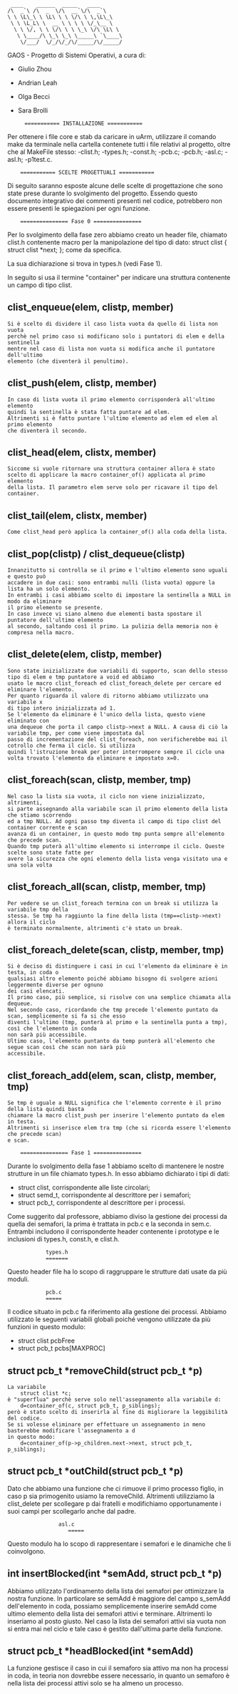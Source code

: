 	 ____    ______  _____   ____       
	/\  _`\ /\  _  \/\  __`\/\  _`\     
	\ \ \L\_\ \ \L\ \ \ \/\ \ \,\L\_\   
	 \ \ \L_L\ \  __ \ \ \ \ \/_\__ \   
	  \ \ \/, \ \ \/\ \ \ \_\ \/\ \L\ \ 
	   \ \____/\ \_\ \_\ \_____\ `\____\
	    \/___/  \/_/\/_/\/_____/\/_____/

GAOS - Progetto di Sistemi Operativi, a cura di:
- Giulio Zhou
- Andrian Leah
- Olga Becci
- Sara Brolli


		=========== INSTALLAZIONE ===========

Per ottenere i file core e stab da caricare in uArm, utilizzare il comando make da terminale 
nella cartella contenete tutti i file relativi al progetto, oltre che al MakeFile stesso:
	-clist.h;
	-types.h;
	-const.h;
	-pcb.c;
	-pcb.h;
	-asl.c;
	-asl.h;
	-p1test.c.

		


		=========== SCELTE PROGETTUALI ===========

Di seguito saranno esposte alcune delle scelte di progettazione che sono state prese 
durante lo svolgimento del progetto.
Essendo questo documento integrativo dei commenti presenti nel codice, potrebbero non essere presenti
le spiegazioni per ogni funzione.

		=============== Fase 0 ===============  

Per lo svolgimento della fase zero abbiamo creato un header file, 
chiamato clist.h contenente macro per la manipolazione del tipo di dato: 
struct clist {
    struct clist *next;
}; 
come da specifica. 

La sua dichiarazione si trova in types.h (vedi Fase 1).

In seguito si usa il termine "container" per indicare una struttura 
contenente un campo di tipo clist.


clist_enqueue(elem, clistp, member)
-----------------------------------

	Si è scelto di dividere il caso lista vuota da quello di lista non vuota
	perchè nel primo caso si modificano solo i puntatori di elem e della sentinella
	mentre nel caso di lista non vuota si modifica anche il puntatore dell'ultimo 
	elemento (che diventerà il penultimo).
	

clist_push(elem, clistp, member)
--------------------------------

	In caso di lista vuota il primo elemento corrisponderà all'ultimo elemento 
	quindi la sentinella è stata fatta puntare ad elem. 
	Altrimenti si è fatto puntare l'ultimo elemento ad elem ed elem al primo elemento 
	che diventerà il secondo.


clist_head(elem, clistx, member)
--------------------------------

	Siccome si vuole ritornare una struttura container allora è stato
	scelto di applicare la macro container_of() applicata al primo elemento 
	della lista. Il parametro elem serve solo per ricavare il tipo del container. 


clist_tail(elem, clistx, member)
--------------------------------
	
	Come clist_head però applica la container_of() alla coda della lista.


clist_pop(clistp) / clist_dequeue(clistp)
-----------------------------------------

	Innanzitutto si controlla se il primo e l'ultimo elemento sono uguali e questo può 
	accadere in due casi: sono entrambi nulli (lista vuota) oppure la lista ha un solo elemento. 
	In entrambi i casi abbiamo scelto di impostare la sentinella a NULL in modo da eliminare 
	il primo elemento se presente. 
	In caso invece vi siano almeno due elementi basta spostare il puntatore dell'ultimo elemento 
	al secondo, saltando così il primo. La pulizia della memoria non è compresa nella macro.


clist_delete(elem, clistp, member)
----------------------------------

	Sono state inizializzate due variabili di supporto, scan dello stesso tipo di elem e tmp puntatore a void ed abbiamo 
	usato le macro clist_foreach ed clist_foreach_delete per cercare ed eliminare l'elemento.
	Per quanto riguarda il valore di ritorno abbiamo utilizzato una variabile x
	di tipo intero inizializzata ad 1.
	Se l'elemento da eliminare è l'unico della lista, questo viene eliminato con 
	una dequeue che porta il campo clistp->next a NULL. A causa di ciò la variabile tmp, per come viene impostata dal 
	passo di incrementazione del clist_foreach, non verificherebbe mai il cotrollo che ferma il ciclo. Si utilizza
	quindi l'istruzione break per poter interrompere sempre il ciclo una volta trovato l'elemento da eliminare e impostato x=0.


clist_foreach(scan, clistp, member, tmp) 
----------------------------------------

	Nel caso la lista sia vuota, il ciclo non viene inizializzato, altrimenti,
	si parte assegnando alla variabile scan il primo elemento della lista che stiamo scorrendo 
	ed a tmp NULL. Ad ogni passo tmp diventa il campo di tipo clist del container corrente e scan 
	avanza di un container, in questo modo tmp punta sempre all'elemento che precede scan.
	Quando tmp puterà all'ultimo elemento si interrompe il ciclo. Queste scelte sono state fatte per 
	avere la sicurezza che ogni elemento della lista venga visitato una e una sola volta


clist_foreach_all(scan, clistp, member, tmp)
--------------------------------------------


	Per vedere se un clist_foreach termina con un break si utilizza la variabile tmp della
	stessa. Se tmp ha raggiunto la fine della lista (tmp==clistp->next) allora il ciclo
	è terminato normalmente, altrimenti c'è stato un break.


clist_foreach_delete(scan, clistp, member, tmp) 
-----------------------------------------------

	Si è deciso di distinguere i casi in cui l'elemento da eliminare è in testa, in coda o 
	qualsiasi altro elemento poiché abbiamo bisogno di svolgere azioni leggermente diverse per ognuno
	dei casi elencati.
	Il primo caso, più semplice, si risolve con una semplice chiamata alla dequeue. 
	Nel secondo caso, ricordando che tmp precede l'elemento puntato da scan, semplicemente si fa si che esso 
	diventi l'ultimo (tmp, punterà al primo e la sentinella punta a tmp), così che l'elemento in conda
	non sarà più accessibile.
	Ultimo caso, l'elemento puntanto da temp punterà all'elemento che segue scan così che scan non sarà più 
	accessibile.


clist_foreach_add(elem, scan, clistp, member, tmp) 
--------------------------------------------------

	Se tmp è uguale a NULL significa che l'elemento corrente è il primo della lista	quindi basta
	chiamare la macro clist_push per inserire l'elemento puntato da elem in testa.
	Altrimenti si inserisce elem tra tmp (che si ricorda essere l'elemento che precede scan)
	e scan.
	
		=============== Fase 1 ===============  

Durante lo svolgimento della fase 1 abbiamo scelto di mantenere le nostre strutture in un file
chiamato types.h.
In esso abbiamo dichiarato i tipi di dati:
 * struct clist, corrispondente alle liste circolari;
 * struct semd_t, corrispondente al descrittore per i semafori;
 * struct pcb_t, corrispondente al descrittore per i processi.

Come suggerito dal professore, abbiamo diviso la gestione dei processi da quella dei semafori,
la prima è trattata in pcb.c e la seconda in sem.c. Entrambi includono il corrispondente header
contenente i prototype e le inclusioni di types.h, const.h, e clist.h.


				types.h
				=======

Questo header file ha lo scopo di raggruppare le strutture dati usate da più moduli.



				pcb.c
				=====

Il codice situato in pcb.c fa riferimento alla gestione dei processi.
Abbiamo utilizzato le seguenti variabili globali poiché vengono utilizzate
da più funzioni in questo modulo:
 * struct clist pcbFree  
 * struct pcb_t pcbs[MAXPROC] 



struct pcb_t *removeChild(struct pcb_t *p)------------------------------------------	La variabile 		struct clist *c;	è "superflua" perchè serve solo nell'assegnamento alla variabile d:		d=container_of(c, struct pcb_t, p_siblings);	però è stato scelto di inserirla al fine di migliorare la leggibilità del codice.	Se si volesse eliminare per effettuare un assegnamento in meno basterebbe modificare l'assegnamento a d	in questo modo:		d=container_of(p->p_children.next->next, struct pcb_t, p_siblings);struct pcb_t *outChild(struct pcb_t *p)---------------------------------------	Dato che abbiamo una funzione che ci rimuove il primo processo figlio, in caso p sia primogenito usiamo la removeChild. Altrimenti utilizziamo la clist_delete per scollegare p dai fratelli e modifichiamo opportunamente i suoi campi per scollegarlo anche dal padre.

				    asl.c   			           =====Questo modulo ha lo scopo di rappresentare i semafori e le dinamiche che li coinvolgono.int insertBlocked(int *semAdd, struct pcb_t *p)-----------------------------------------------Abbiamo utilizzato l'ordinamento della lista dei semafori per ottimizzare la nostra funzione.In particolare se semAdd è maggiore del campo s_semAdd dell'elemento in coda, possiamo semplicementeinserire semAdd come ultimo elemento della lista dei semafori attivi e terminare. Altrimenti lo inseriamo al posto giusto.Nel caso la lista dei semafori attivi sia vuota non si entra mai nel ciclo e tale caso è gestito dall'ultima parte della funzione.struct pcb_t *headBlocked(int *semAdd)
-----------------------------------------------

La funzione gestisce il caso in cui il semaforo sia attivo ma non ha processi in coda, in teoria non dovrebbe essere necessario, in quanto un semaforo è nella lista
dei processi attivi solo se ha almeno un processo.











